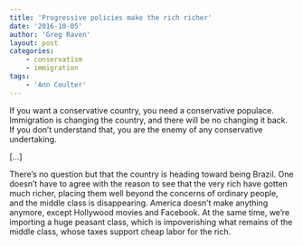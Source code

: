 ```yaml
---
title: 'Progressive policies make the rich richer'
date: '2016-10-05'
author: 'Greg Raven'
layout: post
categories:
    - conservatism
    - immigration
tags:
    - 'Ann Coulter'
---
```


If you want a conservative country, you need a conservative populace. Immigration is changing the country, and there will be no changing it back. If you don’t understand that, you are the enemy of any conservative undertaking.  
  
\[…\]

There’s no question but that the country is heading toward being Brazil. One doesn’t have to agree with the reason to see that the very rich have gotten much richer, placing them well beyond the concerns of ordinary people, and the middle class is disappearing. America doesn’t make anything anymore, except Hollywood movies and Facebook. At the same time, we’re importing a huge peasant class, which is impoverishing what remains of the middle class, whose taxes support cheap labor for the rich.